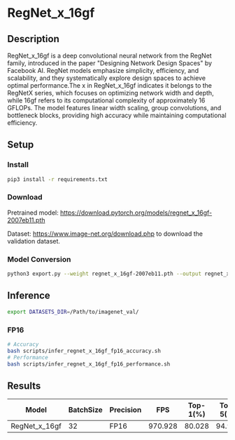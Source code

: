 # RegNet_x_16gf

## Description

RegNet_x_16gf is a deep convolutional neural network from the RegNet family, introduced in the paper "Designing Network Design Spaces" by Facebook AI. RegNet models emphasize simplicity, efficiency, and scalability, and they systematically explore design spaces to achieve optimal performance.The x in RegNet_x_16gf indicates it belongs to the RegNetX series, which focuses on optimizing network width and depth, while 16gf refers to its computational complexity of approximately 16 GFLOPs. The model features linear width scaling, group convolutions, and bottleneck blocks, providing high accuracy while maintaining computational efficiency.


## Setup

### Install

```bash
pip3 install -r requirements.txt
```

### Download

Pretrained model: <https://download.pytorch.org/models/regnet_x_16gf-2007eb11.pth>

Dataset: <https://www.image-net.org/download.php> to download the validation dataset.

### Model Conversion

```bash
python3 export.py --weight regnet_x_16gf-2007eb11.pth --output regnet_x_16gf.onnx
```

## Inference

```bash
export DATASETS_DIR=/Path/to/imagenet_val/
```

### FP16

```bash
# Accuracy
bash scripts/infer_regnet_x_16gf_fp16_accuracy.sh
# Performance
bash scripts/infer_regnet_x_16gf_fp16_performance.sh
```

## Results

Model             |BatchSize  |Precision |FPS      |Top-1(%) |Top-5(%)
------------------|-----------|----------|---------|---------|--------
RegNet_x_16gf     |    32     |   FP16   | 970.928 | 80.028  | 94.922
